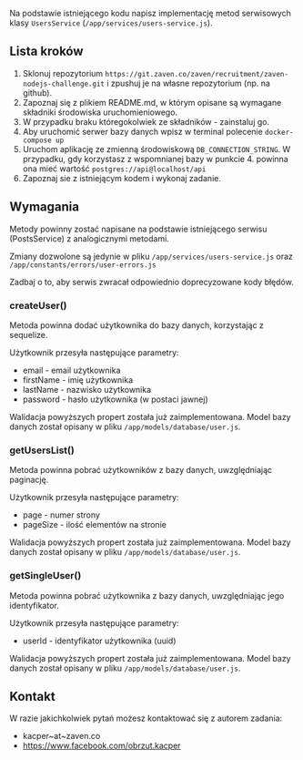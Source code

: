 Na podstawie istniejącego kodu napisz implementację metod serwisowych
klasy `UsersService` (`/app/services/users-service.js`).

## Lista kroków

1. Sklonuj repozytorium `https://git.zaven.co/zaven/recruitment/zaven-nodejs-challenge.git` i zpushuj je na własne repozytorium (np. na github).
2. Zapoznaj się z plikiem README.md, w którym opisane są wymagane składniki środowiska uruchomieniowego.
3. W przypadku braku któregokolwiek ze składników - zainstaluj go.
4. Aby uruchomić serwer bazy danych wpisz w terminal polecenie `docker-compose up`
5. Uruchom aplikację ze zmienną środowiskową `DB_CONNECTION_STRING`. W przypadku, gdy korzystasz z wspomnianej bazy w punkcie 4. powinna ona mieć wartość `postgres://api@localhost/api`
6. Zapoznaj sie z istniejącym kodem i wykonaj zadanie.

## Wymagania

Metody powinny zostać napisane na podstawie istniejącego serwisu (PostsService) z analogicznymi metodami.

Zmiany dozwolone są jedynie w pliku `/app/services/users-service.js` oraz `/app/constants/errors/user-errors.js`

Zadbaj o to, aby serwis zwracał odpowiednio doprecyzowane kody błędów.

### createUser()

Metoda powinna dodać użytkownika do bazy danych, korzystając z sequelize.

Użytkownik przesyła następujące parametry:
- email - email użytkownika
- firstName - imię użytkownika
- lastName - nazwisko użytkownika
- password - hasło użytkownika (w postaci jawnej)

Walidacja powyższych propert została już zaimplementowana.
Model bazy danych został opisany w pliku `/app/models/database/user.js`.


### getUsersList()

Metoda powinna pobrać użytkowników z bazy danych, uwzględniając paginację.

Użytkownik przesyła następujące parametry:
- page - numer strony
- pageSize - ilość elementów na stronie

Walidacja powyższych propert została już zaimplementowana.
Model bazy danych został opisany w pliku `/app/models/database/user.js`.


### getSingleUser()

Metoda powinna pobrać użytkownika z bazy danych, uwzględniając jego identyfikator.

Użytkownik przesyła następujące parametry:
- userId - identyfikator użytkownika (uuid)

Walidacja powyższych propert została już zaimplementowana.
Model bazy danych został opisany w pliku `/app/models/database/user.js`.

## Kontakt

W razie jakichkolwiek pytań możesz kontaktować się z autorem zadania:
- kacper~at~zaven.co
- https://www.facebook.com/obrzut.kacper

